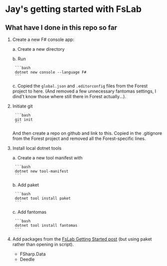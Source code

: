 # Jay's getting started with FsLab

## What have I done in this repo so far

1. Create a new F# console app:

    a. Create a new directory

    b. Run

        ```bash
        dotnet new console --language F#
        ```

    c. Copied the `global.json` and `.editorconfig` files from the Forest project to here. (And removed a few unnecessary fantomas settings, I dind't know those where still there in Forest actually...).

2. Initiate git

        ```bash
        git init
        ```

    And then create a repo on github and link to this.
    Copied in the .gitignore from the Forest project and removed all the Forest-specific lines.

3. Install local dotnet tools

    a. Create a new tool manifest with

        ```bash
        dotnet new tool-manifest
        ```

    b. Add paket

        ```bash
        dotnet tool install paket
        ```

    c. Add fantomas

        ```bash
        dotnet tool install fantomas
        ```

4. Add packages from the [FsLab Getting Started post](https://fslab.org/blog/posts/getting-started.html) (but using paket rather than opening in script).
    - FSharp.Data
    - Deedle
